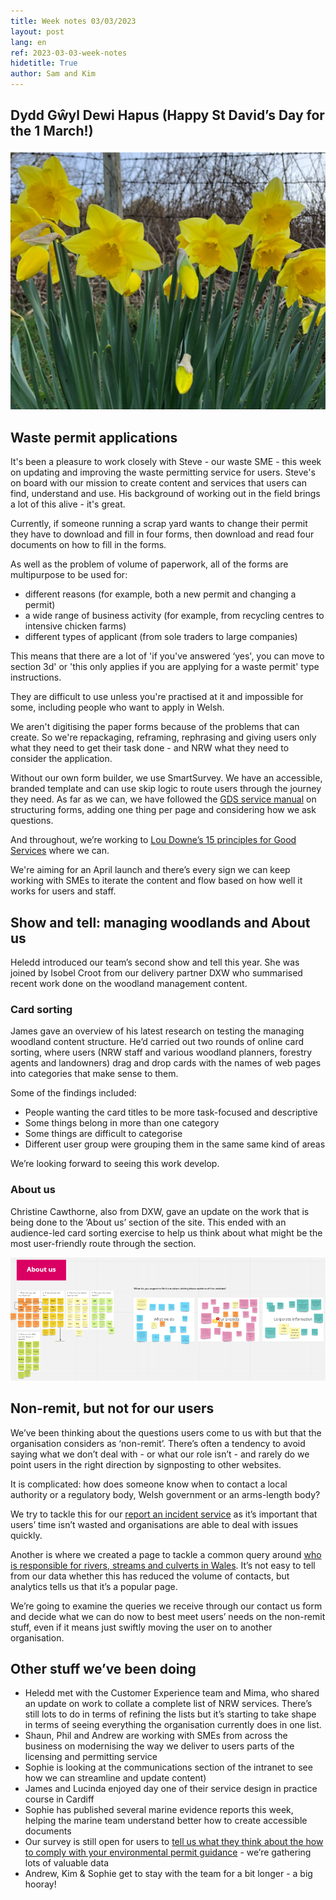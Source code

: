 ```yaml
---
title: Week notes 03/03/2023
layout: post
lang: en
ref: 2023-03-03-week-notes
hidetitle: True
author: Sam and Kim
---
```

## Dydd Gŵyl Dewi Hapus (Happy St David’s Day for the 1 March!) 

![alt text](https://github.com/nrw-digital/week-notes/blob/e9fa5cd564625acb87765f7e2127d024392d4ed4/images/daffodils.PNG?raw=true)

## Waste permit applications

It's been a pleasure to work closely with Steve - our waste SME - this week on updating and improving the waste permitting service for users. Steve's on board with our mission to create content and services that users can find, understand and use. His background of working out in the field brings a lot of this alive - it's great.

Currently, if someone running a scrap yard wants to change their permit they have to download and fill in four forms, then download and read four documents on how to fill in the forms. 

As well as the problem of volume of paperwork, all of the forms are multipurpose to be used for:
* different reasons (for example, both a new permit and changing a permit) 
* a wide range of business activity (for example, from recycling centres to intensive chicken farms)
* different types of applicant (from sole traders to large companies)

This means that there are a lot of 'if you've answered ‘yes', you can move to section 3d' or 'this only applies if you are applying for a waste permit' type instructions. 

They are difficult to use unless you're practised at it and impossible for some, including people who want to apply in Welsh.

We aren't digitising the paper forms because of the problems that can create. So we're repackaging, reframing, rephrasing and giving users only what they need to get their task done - and NRW what they need to consider the application.

Without our own form builder, we use SmartSurvey. We have an accessible, branded  template and can use skip logic to route users through the journey they need. As far as we can, we have followed the [GDS service manual](https://www.gov.uk/service-manual/design/form-structure) on structuring forms, adding one thing per page and considering how we ask questions. 

And throughout, we’re working to [Lou Downe’s 15 principles for Good Services](https://good.services/15-principles-of-good-service-design) where we can.

We're aiming for an April launch and there’s every sign we can keep working with SMEs to iterate the content and flow based on how well it works for users and staff.

## Show and tell: managing woodlands and About us

Heledd introduced our team’s second show and tell this year. She was joined by Isobel Croot from our delivery partner DXW who summarised recent work done on the woodland management content.

### Card sorting

James gave an overview of his latest research on testing the managing woodland content structure. He’d carried out two rounds of online card sorting, where users (NRW staff and various woodland planners, forestry agents and landowners) drag and drop cards with the names of web pages into categories that make sense to them. 

Some of the findings included:

* People wanting the card titles to be more task-focused and descriptive
* Some things belong in more than one category
* Some things are difficult to categorise
* Different user group were grouping them in the same same kind of areas

We’re looking forward to seeing this work develop.


### About us

Christine Cawthorne, also from DXW, gave an update on the work that is being done to the ‘About us’ section of the site. This ended with an audience-led card sorting exercise to help us think about what might be the most user-friendly route through the section.  

![alt text](https://github.com/nrw-digital/week-notes/blob/e9fa5cd564625acb87765f7e2127d024392d4ed4/images/About%20us.PNG?raw=true)


## Non-remit, but not for our users

We’ve been thinking about the questions users come to us with but that the organisation considers as ‘non-remit’. There’s often a tendency to avoid saying what we don’t deal with - or what our role isn’t - and rarely do we point users in the right direction by signposting to other websites. 

It is complicated: how does someone know when to contact a local authority or a regulatory body, Welsh government or an arms-length body?

We try to tackle this for our [report an incident service](https://naturalresources.wales/about-us/contact-us/report-an-environmental-incident/?lang=en) as it’s important that users’ time isn’t wasted and organisations are able to deal with issues quickly. 

Another is where we created a page to tackle a common query around [who is responsible for rivers, streams and culverts in Wales](https://naturalresources.wales/flooding/responsibility-for-rivers-streams-culverts-and-canals/?lang=en). It’s not easy to tell from our data whether this has reduced the volume of contacts, but analytics tells us that it’s a popular page.

We’re going to examine the queries we receive through our contact us form and decide what we can do now to best meet users’ needs on the non-remit stuff, even if it means just swiftly moving the user on to another organisation.


## Other stuff we’ve been doing

* Heledd met with the Customer Experience team and Mima, who shared an update on work to collate a complete list of NRW services. There’s still lots to do in terms of refining the lists but it’s starting to take shape in terms of seeing everything the organisation currently does in one list.
* Shaun, Phil and Andrew are working with SMEs from across the business on modernising the way we deliver to users parts of the licensing and permitting service
* Sophie is looking at the communications section of the intranet to see how we can streamline and update content)
* James and Lucinda enjoyed day one of their service design in practice course in Cardiff
* Sophie has published several marine evidence reports this week, helping the marine team understand better how to create accessible documents
* Our survey is still open for users to [tell us what they think about the how to comply with your environmental permit guidance](https://nrw-digital.github.io/week-notes/en/updates/2023/02/17/week-notes.html) - we’re gathering lots of valuable data
* Andrew, Kim & Sophie get to stay with the team for a bit longer - a big hooray! 
